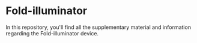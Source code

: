 # Fold-illuminator
In this repository, you'll find all the supplementary material and information regarding the Fold-illuminator device.
